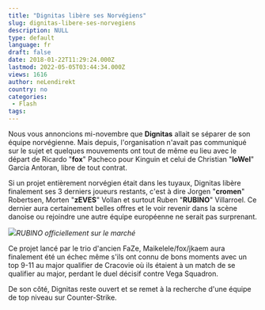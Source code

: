 ```yaml
---
title: "Dignitas libère ses Norvégiens"
slug: dignitas-libere-ses-norvegiens
description: NULL
type: default
language: fr
draft: false
date: 2018-01-22T11:29:24.000Z
lastmod: 2022-05-05T03:44:34.000Z
views: 1616
author: neLendirekt
country: no
categories:
 - Flash
tags:
---
```

Nous vous annoncions mi-novembre que **Dignitas** allait se séparer de son équipe norvégienne. Mais depuis, l'organisation n'avait pas communiqué sur le sujet et quelques mouvements ont tout de même eu lieu avec le départ de Ricardo "**fox**" Pacheco pour Kinguin et celui de Christian "**loWel**" Garcia Antoran, libre de tout contrat. 

Si un projet entièrement norvégien était dans les tuyaux, Dignitas libère finalement ses 3 derniers joueurs restants, c'est à dire Jorgen "**cromen**" Robertsen, Morten "**zEVES**" Vollan et surtout Ruben "**RUBINO**" Villarroel. Ce dernier aura certainement belles offres et le voir revenir dans la scène danoise ou rejoindre une autre équipe européenne ne serait pas surprenant.

![](https://flickshot-ue.s3.eu-west-2.amazonaws.com/flickshot/article/5a65c4b129af4/images/AZMWe47TZqNbTZZXDjNi8i9byAmXklRq480kHxS3.jpeg)_RUBINO officiellement sur le marché_

Ce projet lancé par le trio d'ancien FaZe, Maikelele/fox/jkaem aura finalement été un échec même s'ils ont connu de bons moments avec un top 9-11 au major qualifier de Cracovie où ils étaient à un match de se qualifier au major, perdant le duel décisif contre Vega Squadron.

De son côté, Dignitas reste ouvert et se remet à la recherche d'une équipe de top niveau sur Counter-Strike.
